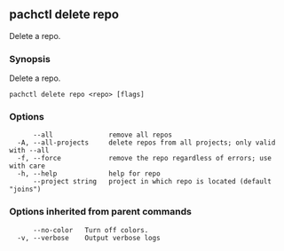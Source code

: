 ## pachctl delete repo

Delete a repo.

### Synopsis

Delete a repo.

```
pachctl delete repo <repo> [flags]
```

### Options

```
      --all              remove all repos
  -A, --all-projects     delete repos from all projects; only valid with --all
  -f, --force            remove the repo regardless of errors; use with care
  -h, --help             help for repo
      --project string   project in which repo is located (default "joins")
```

### Options inherited from parent commands

```
      --no-color   Turn off colors.
  -v, --verbose    Output verbose logs
```

